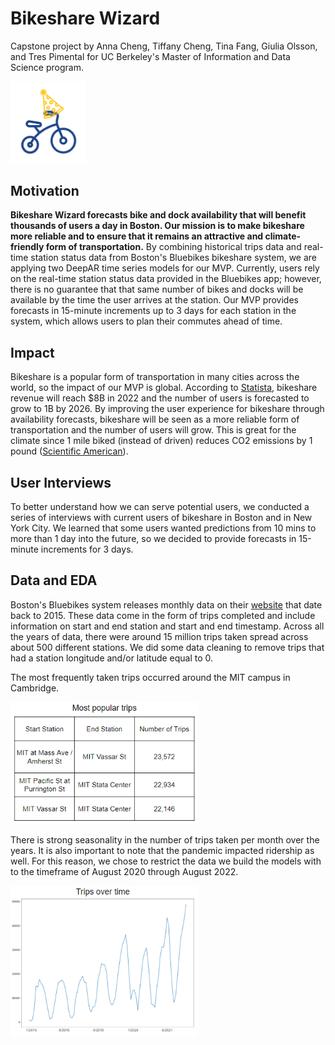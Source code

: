 # Bikeshare Wizard

Capstone project by Anna Cheng, Tiffany Cheng, Tina Fang, Giulia Olsson, and Tres Pimental for UC Berkeley's Master of Information and Data Science program.

<img src="images/logo.PNG" width="120">

## Motivation

**Bikeshare Wizard forecasts bike and dock availability that will benefit thousands of users a day in Boston. Our mission is to make bikeshare more reliable and to ensure that it remains an attractive and climate-friendly form of transportation.** By combining historical trips data and real-time station status data from Boston's Bluebikes bikeshare system, we are applying two DeepAR time series models for our MVP. Currently, users rely on the real-time station status data provided in the Bluebikes app; however, there is no guarantee that that same number of bikes and docks will be available by the time the user arrives at the station. Our MVP provides forecasts in 15-minute increments up to 3 days for each station in the system, which allows users to plan their commutes ahead of time.

## Impact

Bikeshare is a popular form of transportation in many cities across the world, so the impact of our MVP is global. According to [Statista](https://www.statista.com/outlook/mmo/shared-mobility/shared-rides/bike-sharing/worldwide), bikeshare revenue will reach $8B in 2022 and the number of users is forecasted to grow to 1B by 2026. By improving the user experience for bikeshare through availability forecasts, bikeshare will be seen as a more reliable form of transportation and the number of users will grow. This is great for the climate since 1 mile biked (instead of driven) reduces CO2 emissions by 1 pound ([Scientific American](https://www.scientificamerican.com/article/is-bike-sharing-really-climate-friendly/)).

## User Interviews

To better understand how we can serve potential users, we conducted a series of interviews with current users of bikeshare in Boston and in New York City. We learned that some users wanted predictions from 10 mins to more than 1 day into the future, so we decided to provide forecasts in 15-minute increments for 3 days.

## Data and EDA

Boston's Bluebikes system releases monthly data on their [website](https://www.bluebikes.com/system-data) that date back to 2015. These data come in the form of trips completed and include information on start and end station and start and end timestamp. Across all the years of data, there were around 15 million trips taken spread across about 500 different stations. We did some data cleaning to remove trips that had a station longitude and/or latitude equal to 0.

The most frequently taken trips occurred around the MIT campus in Cambridge.

<img src="images/popular_trips.PNG" width="300">

There is strong seasonality in the number of trips taken per month over the years. It is also important to note that the pandemic impacted ridership as well. For this reason, we chose to restrict the data we build the models with to the timeframe of August 2020 through August 2022.

<img src="images/time_series.PNG" width="300">
